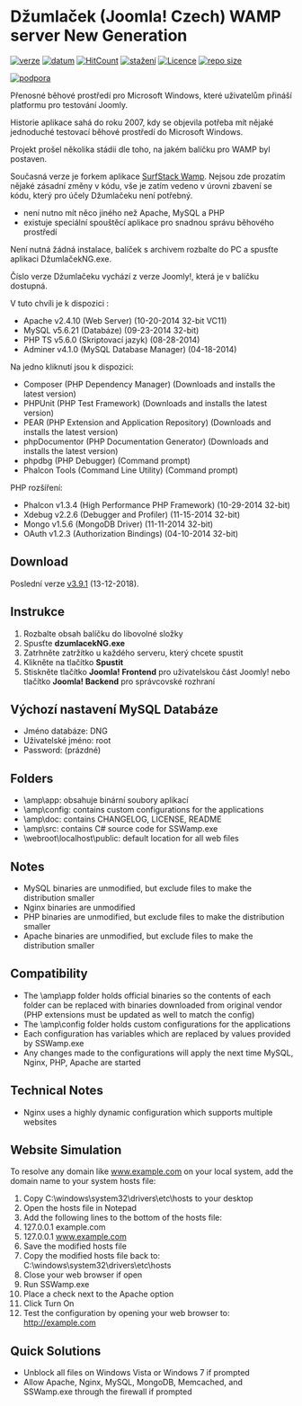 Džumlaček (Joomla! Czech) WAMP server New Generation
==============
[![verze](https://img.shields.io/github/release-pre/svatas/dzumlacekNG.svg?label=Poslední+verze&style=popout)](https://github.com/svatas/dzumlacekNG/releases)
[![datum](https://img.shields.io/github/release-date-pre/svatas/dzumlacekNG.svg?label=ze+dne)](https://github.com/svatas/dzumlacekNG/releases) 
[![HitCount](http://hits.dwyl.io/svatas/dzumlacekNG.svg)](https://github.com/svatas/dzumlacekNG) 
[![stažení](https://img.shields.io/github/downloads/svatas/dzumlacekNG/total.svg?label=Staženo)](https://github.com/svatas/dzumlacekNG/releases)
[![Licence](https://img.shields.io/github/license/svatas/dzumlacekNG.svg?label=Licence)](https://cs.wikipedia.org/wiki/Apache_Licence) 
[![repo size](https://img.shields.io/github/languages/code-size/svatas/dzumlacekNG.svg?label=Velikost+zdrojového+kódu)](https://github.com/svatas/dzumlacekNG/releases)

[![podpora](https://img.shields.io/badge/Podporuje-www.joomlaportal.cz-orange.svg)](https://www.joomlaportal.cz)

Přenosné běhové prostředí pro Microsoft Windows, které uživatelům přináší platformu pro testování Joomly.

Historie aplikace sahá do roku 2007, kdy se objevila potřeba mít nějaké jednoduché testovací běhové prostředí do Microsoft Windows.

Projekt prošel několika stádii dle toho, na jakém balíčku pro WAMP byl postaven.

Současná verze je forkem aplikace [SurfStack Wamp](https://github.com/josephspurrier/surfstack-wamp). Nejsou zde prozatím nějaké zásadní změny v kódu, vše je zatím vedeno v úrovni zbavení se kódu, který pro účely Džumlačeku není potřebný.

- není nutno mít něco jiného než Apache, MySQL a PHP
- existuje speciální spouštěcí aplikace pro snadnou správu běhového prostředí

Není nutná žádná instalace, balíček s archivem rozbalte do PC a spusťte aplikaci DžumlačekNG.exe.

Číslo verze Džumlačeku vychází z verze Joomly!, která je v balíčku dostupná.

V tuto chvíli je k dispozici :
- Apache v2.4.10 (Web Server) (10-20-2014 32-bit VC11)
- MySQL v5.6.21 (Databáze) (09-23-2014 32-bit)
- PHP TS v5.6.0 (Skriptovací jazyk) (08-28-2014)
- Adminer v4.1.0 (MySQL Database Manager) (04-18-2014)

Na jedno kliknutí jsou k dispozici:
- Composer (PHP Dependency Manager) (Downloads and installs the latest version)
- PHPUnit (PHP Test Framework) (Downloads and installs the latest version)
- PEAR (PHP Extension and Application Repository) (Downloads and installs the latest version)
- phpDocumentor (PHP Documentation Generator) (Downloads and installs the latest version)
- phpdbg (PHP Debugger) (Command prompt)
- Phalcon Tools (Command Line Utility) (Command prompt)

PHP rozšíření:
- Phalcon v1.3.4 (High Performance PHP Framework) (10-29-2014 32-bit)
- Xdebug v2.2.6 (Debugger and Profiler) (11-15-2014 32-bit)
- Mongo v1.5.6 (MongoDB Driver) (11-11-2014 32-bit)
- OAuth v1.2.3 (Authorization Bindings) (04-10-2014 32-bit)

Download
------------
Poslední verze [v3.9.1](https://github.com/svatas/dzumlacekNG/releases) (13-12-2018).


Instrukce
------------
1. Rozbalte obsah balíčku do libovolné složky
2. Spusťte **dzumlacekNG.exe**
3. Zatrhněte zatržítko u každého serveru, který chcete spustit
4. Klikněte na tlačítko **Spustit**
5. Stiskněte tlačítko **Joomla! Frontend** pro uživatelskou část Joomly! nebo tlačítko **Joomla! Backend** pro správcovské rozhraní

Výchozí nastavení MySQL Databáze
-------------------------------
- Jméno databáze: DNG
- Uživatelské jméno: root
- Password: (prázdné)

Folders
-------
- \amp\app: obsahuje binární soubory aplikací 
- \amp\config: contains custom configurations for the applications
- \amp\doc: contains CHANGELOG, LICENSE, README
- \amp\src: contains C# source code for SSWamp.exe
- \webroot\localhost\public: default location for all web files

Notes
-----
- MySQL binaries are unmodified, but exclude files to make the distribution smaller
- Nginx binaries are unmodified
- PHP binaries are unmodified, but exclude files to make the distribution smaller
- Apache binaries are unmodified, but exclude files to make the distribution smaller

Compatibility
-------------
- The \amp\app folder holds official binaries so the contents of each folder
can be replaced with binaries downloaded from original vendor (PHP extensions
must be updated as well to match the config)
- The \amp\config folder holds custom configurations for the applications
- Each configuration has variables which are replaced by values provided by
SSWamp.exe
- Any changes made to the configurations will apply the next time MySQL, Nginx,
PHP, Apache are started

Technical Notes
---------------
- Nginx uses a highly dynamic configuration which supports multiple websites

Website Simulation
------------------
To resolve any domain like www.example.com on your local system, add the domain
name to your system hosts file:

1. Copy C:\windows\system32\drivers\etc\hosts to your desktop
2. Open the hosts file in Notepad
3. Add the following lines to the bottom of the hosts file:
4. 127.0.0.1  example.com
5. 127.0.0.1  www.example.com
6. Save the modified hosts file
7. Copy the modified hosts file back to: C:\windows\system32\drivers\etc\hosts
8. Close your web browser if open
9. Run SSWamp.exe
10. Place a check next to the Apache option
11. Click Turn On
12. Test the configuration by opening your web browser to: http://example.com

Quick Solutions
---------------
- Unblock all files on Windows Vista or Windows 7 if prompted
- Allow Apache, Nginx, MySQL, MongoDB, Memcached, and SSWamp.exe through the
firewall if prompted
